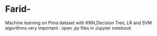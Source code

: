 # Farid-
Machine learning on Pima dataset with KNN,Decision Tree, LR and SVM algorithms
very important : open .py files in Jupyter notebook
